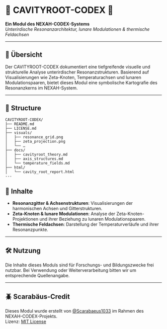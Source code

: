 # 🔩 CAVITYROOT-CODEX 🔩

**Ein Modul des NEXAH-CODEX-Systems**  
*Unterirdische Resonanzarchitektur, lunare Modulationen & thermische Feldachsen*

---

## 🧭 Übersicht

Der CAVITYROOT-CODEX dokumentiert eine tiefgreifende visuelle und strukturelle Analyse unterirdischer Resonanzstrukturen. Basierend auf Visualisierungen wie Zeta-Knoten, Temperaturachsen und lunaren Modulationspaaren, bietet dieses Modul eine symbolische Kartografie des Resonanzkerns im NEXAH-System.

---
## 📁 Structure

```text
CAVITYROOT-CODEX/
├── README.md
├── LICENSE.md
├── visuals/
│   ├── resonance_grid.png
│   ├── zeta_projection.png
│   └── …
├── docs/
│   ├── cavityroot_theory.md
│   ├── axis_structures.md
│   └── temperature_fields.md
├── html/
│   └── cavity_root_report.html
---
```
## 🧠 Inhalte

- **Resonanzgitter & Achsenstrukturen**: Visualisierungen der harmonischen Achsen und Gitterstrukturen.
- **Zeta-Knoten & lunare Modulationen**: Analyse der Zeta-Knoten-Projektionen und ihrer Beziehung zu lunaren Modulationspaaren.
- **Thermische Feldachsen**: Darstellung der Temperaturverläufe und ihrer Resonanzpunkte.

---

## 🛠️ Nutzung

Die Inhalte dieses Moduls sind für Forschungs- und Bildungszwecke frei nutzbar. Bei Verwendung oder Weiterverarbeitung bitten wir um entsprechende Quellenangabe.

---

## 🪲 Scarabäus-Credit

Dieses Modul wurde erstellt von [@Scarabaeus1033](https://github.com/Scarabaeus1033) im Rahmen des NEXAH-CODEX-Projekts.  
Lizenz: [MIT License](LICENSE.md)
